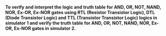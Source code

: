 #### To verify and interpret the logic and truth table for AND, OR, NOT, NAND, NOR, Ex-OR, Ex-NOR gates using RTL (Resistor Transistor Logic), DTL (Diode Transistor Logic) and TTL (Transistor Transistor Logic) logics in simulator 1 and verify the truth table for AND, OR, NOT, NAND, NOR, Ex-OR, Ex-NOR gates in simulator 2.